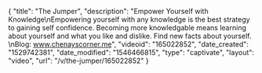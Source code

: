 {
    "title": "The Jumper",
    "description": "Empower Yourself with Knowledge\nEmpowering yourself with any knowledge is the best strategy to gaining self confidence.  Becoming more knowledgable means learning about yourself and what you like and dislike.  Find new facts about yourself.  \nBlog: www.chenayscorner.me",
    "videoid": "165022852",
    "date_created": "1529742381",
    "date_modified": "1546466815",
    "type": "captivate",
    "layout": "video",
    "url": "\/v\/the-jumper\/165022852"
}